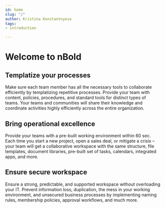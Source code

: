 ```yaml
---
id: home
slug: "/"
author: Kristina Konstantnyova
tags:
- introduction

---
```

# Welcome to nBold

## Templatize your processes

Make sure each team member has all the necessary tools to collaborate efficiently by templatizing repetitive processes. Provide your team with content, policies, procedures, and standard tools for distinct types of teams. Your teams and communities will share their knowledge and coordinate activities highly efficiently across the entire organization.

## Bring operational excellence

Provide your teams with a pre-built working environment within 60 sec. Each time you start a new project, open a sales deal, or mitigate a crisis – your team will get a collaborative workspace with the same structure, file templates, document libraries, pre-built set of tasks, calendars, integrated apps, and more.

## Ensure secure workspace

Ensure a strong, predictable, and supported workspace without overloading your IT. Prevent information loss, duplication, the mess in your working environment, and unsecured business processes by implementing naming rules, membership policies, approval workflows, and much more.